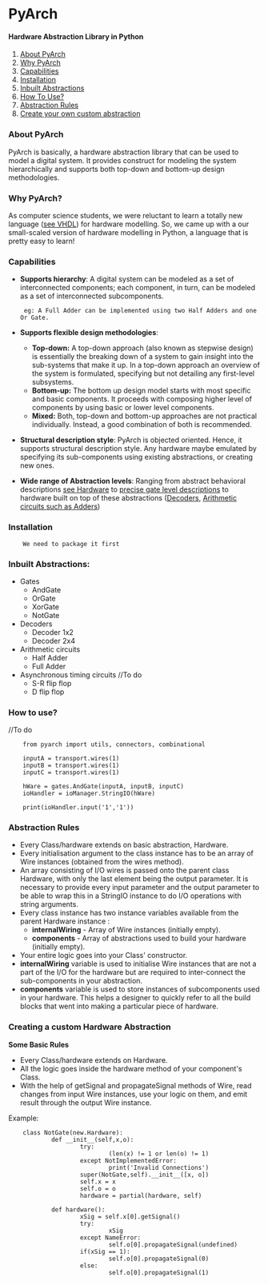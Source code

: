 # PyArch
#### Hardware Abstraction Library in Python

1. [About PyArch](#about-pyarch)
2. [Why PyArch](#why-pyarch)
3. [Capabilities](#capabilities)
4. [Installation](#installation)
5. [Inbuilt Abstractions](#inbuilt-abstractions)
6. [How To Use?](#how-to-use)
7. [Abstraction Rules](#abstraction-rules)
8. [Create your own custom abstraction](#creating-a-custom-hardware-abstraction)

### About PyArch
PyArch is basically, a hardware abstraction library that can be used to model a digital system. It provides construct for modeling the system hierarchically and supports both top-down and bottom-up design methodologies. 

### Why PyArch?
As computer science students, we were reluctant to learn a totally new language ([see VHDL](https://en.wikipedia.org/wiki/VHDL)) for hardware modelling. So, we came up with a our small-scaled version of hardware modelling in Python, a language that is pretty easy to learn!

### Capabilities
-  __Supports hierarchy__: A digital system can be modeled as a set of interconnected components; each component, in turn, can be modeled as a set of interconnected subcomponents.

        eg: A Full Adder can be implemented using two Half Adders and one Or Gate.
        
- __Supports flexible design methodologies__: 
  - **Top-down:** A top-down approach (also known as stepwise design) is essentially the breaking down of a system to gain insight into the sub-systems that make it up. In a top-down approach an overview of the system is formulated, specifying but not detailing any first-level subsystems.
  - **Bottom-up:** The bottom up design model starts with most specific and basic components. It proceeds with composing higher level of components by using basic or lower level components.
  - **Mixed:** Both, top-down and bottom-up approaches are not practical individually. Instead, a good combination of both is recommended.

- __Structural description style__: PyArch is objected oriented. Hence, it supports structural description style. Any hardware maybe emulated by specifying its sub-components using existing abstractions, or creating new ones.

- __Wide range of Abstraction levels__: Ranging from abstract behavioral descriptions [see Hardware](utils/new.py) to [precise gate level descriptions](combinational/gates.py) to hardware built on top of these abstractions ([Decoders](combinational/decoders.py), [Arithmetic circuits such as Adders](combinational/arithmetics.py))

### Installation
        We need to package it first
        
### Inbuilt Abstractions:
- Gates
  - AndGate    
  - OrGate      
  - XorGate      
  - NotGate
- Decoders
  - Decoder 1x2
  - Decoder 2x4
- Arithmetic circuits
  - Half Adder
  - Full Adder
- Asynchronous timing circuits //To do
  - S-R flip flop
  - D flip flop

### How to use?
//To do
        
        from pyarch import utils, connectors, combinational
        
        inputA = transport.wires(1)
        inputB = transport.wires(1)
        inputC = transport.wires(1)

        hWare = gates.AndGate(inputA, inputB, inputC)
        ioHandler = ioManager.StringIO(hWare)

        print(ioHandler.input('1','1'))

### Abstraction Rules
- Every Class/hardware extends on basic abstraction, Hardware.
- Every initialisation argument to the class instance has to be an array of Wire instances (obtained from the wires method).
- An array consisting of I/O wires is passed onto the parent class Hardware, with only the last element being the output parameter. It is necessary to provide every input parameter and the output parameter to be able to wrap this in a StringIO instance to do I/O operations with string arguments.
- Every class instance has two instance variables available from the parent Hardware instance :
   - **internalWiring** - Array of Wire instances (initially empty).
   - **components** - Array of abstractions used to build your hardware (initially empty).
- Your entire logic goes into your Class' constructor.
- **internalWiring** variable is used to initialise Wire instances that are not a part of the I/O for the hardware but are required to inter-connect the sub-components in your abstraction.
- **components** variable is used to store instances of subcomponents used in your hardware. This helps a designer to quickly refer to all the build blocks that went into making a particular piece of hardware.


### Creating a custom Hardware Abstraction

**Some Basic Rules**
- Every Class/hardware extends on Hardware.
- All the logic goes inside the hardware method of your component's Class.
- With the help of getSignal and propagateSignal methods of Wire, read changes from input Wire instances, use your logic on them, and emit result through the output Wire instance.

Example:
        
        class NotGate(new.Hardware):
                def __init__(self,x,o):
                        try:
                                (len(x) != 1 or len(o) != 1)
                        except NotImplementedError:
                                print('Invalid Connections')
                        super(NotGate,self).__init__([x, o])
                        self.x = x
                        self.o = o
                        hardware = partial(hardware, self)

                def hardware():
                        xSig = self.x[0].getSignal()
                        try:
                                xSig
                        except NameError:
                                self.o[0].propagateSignal(undefined)
                        if(xSig == 1):
                                self.o[0].propagateSignal(0)
                        else:
                                self.o[0].propagateSignal(1)
